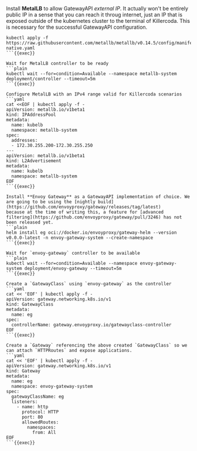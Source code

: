 Install **MetalLB** to allow GatewayAPI *external IP*. It actually won't be entirely public IP in a sense that you can reach
it throug internet, just an IP that is exposed outside of the kubernetes cluster to the terminal of Killercoda. This is necessary
for the successful GatewayAPI configuration.
```plain
kubectl apply -f https://raw.githubusercontent.com/metallb/metallb/v0.14.5/config/manifests/metallb-native.yaml
```{{exec}}

Wait for MetalLB controller to be ready
```plain
kubectl wait --for=condition=Available --namespace metallb-system deployment/controller --timeout=5m
```{{exec}}

Configure MetalLB with an IPv4 range valid for Killercoda scenarios
```yaml
cat <<EOF | kubectl apply -f -
apiVersion: metallb.io/v1beta1
kind: IPAddressPool
metadata:
  name: kubelb
  namespace: metallb-system
spec:
  addresses:
  - 172.30.255.200-172.30.255.250
---
apiVersion: metallb.io/v1beta1
kind: L2Advertisement
metadata:
  name: kubelb
  namespace: metallb-system
EOF
```{{exec}}

Install **Envoy Gateway** as a GatewayAPI implementation of choice. We are going to be using the [nightly build](https://github.com/envoyproxy/gateway/releases/tag/latest)
because at the time of writing this, a feature for [advanced filtering](https://github.com/envoyproxy/gateway/pull/3246) has not been released yet.
```plain
helm install eg oci://docker.io/envoyproxy/gateway-helm --version v0.0.0-latest -n envoy-gateway-system --create-namespace
```{{exec}}

Wait for `envoy-gateway` controller to be available
```plain
kubectl wait --for=condition=Available --namespace envoy-gateway-system deployment/envoy-gateway --timeout=5m 
```{{exec}}

Create a `GatewayClass` using `envoy-gateway` as the controller
```yaml
cat << 'EOF' | kubectl apply -f -
apiVersion: gateway.networking.k8s.io/v1
kind: GatewayClass
metadata:
  name: eg
spec:
  controllerName: gateway.envoyproxy.io/gatewayclass-controller
EOF
```{{exec}}

Create a `Gateway` referencing the above created `GatewayClass` so we can attach `HTTPRoutes` and expose applications.
```yaml
cat << 'EOF' | kubectl apply -f -
apiVersion: gateway.networking.k8s.io/v1
kind: Gateway
metadata:
  name: eg
  namespace: envoy-gateway-system
spec:
  gatewayClassName: eg
  listeners:
    - name: http
      protocol: HTTP
      port: 80
      allowedRoutes:
        namespaces: 
          from: All
EOF
```{{exec}}
